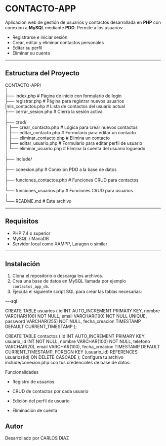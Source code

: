 # CONTACTO-APP

Aplicación web de gestión de usuarios y contactos desarrollada en **PHP** con conexión a **MySQL** mediante **PDO**. Permite a los usuarios:

- Registrarse e iniciar sesión
- Crear, editar y eliminar contactos personales
- Editar su perfil
- Eliminar su cuenta

---

## Estructura del Proyecto

CONTACTO-APP/<br>
│
<br>├── index.php # Página de inicio con formulario de login
<br>├── registrar.php # Página para registrar nuevos usuarios
<br>|mis_contactos.php # Lista de contactos del usuario actual
<br>├── cerrar_sesion.php # Cierra la sesión activa
<br>│
<br>├── crud/
<br>│ ├── crear_contacto.php # Lógica para crear nuevos contactos
<br>│ ├── editar_contacto.php # Formulario para editar un contacto
<br>│ ├── eliminar_contacto.php # Elimina un contacto
<br>│ ├── editar_usuario.php # Formulario para editar perfil de usuario
<br>│ └── eliminar_usuario.php # Elimina la cuenta del usuario logueado
<br>│
<br>├── include/
<br>│ <br>├── conexion.php # Conexión PDO a la base de datos
<br>│ <br>├── funciones_contactos.php # Funciones CRUD para contactos
<br>│ <br>└── funciones_usuarios.php # Funciones CRUD para usuarios
<br>│
<br>└── README.md # Este archivo

---

## Requisitos

- PHP 7.4 o superior
- MySQL / MariaDB
- Servidor local como XAMPP, Laragon o similar

---

## Instalación

1. Clona el repositorio o descarga los archivos.
2. Crea una base de datos en MySQL llamada por ejemplo `contactos_app_db`.
3. Ejecuta el siguiente script SQL para crear las tablas necesarias:

---sql

CREATE TABLE usuarios (
  id INT AUTO_INCREMENT PRIMARY KEY,
  nombre VARCHAR(100) NOT NULL,
  email VARCHAR(100) NOT NULL UNIQUE,
  password VARCHAR(255) NOT NULL,
  fecha_creacion TIMESTAMP DEFAULT CURRENT_TIMESTAMP
);

CREATE TABLE contactos (
  id INT AUTO_INCREMENT PRIMARY KEY,
  usuario_id INT NOT NULL,
  nombre VARCHAR(100) NOT NULL,
  telefono VARCHAR(20),
  email VARCHAR(100),
  fecha_creacion TIMESTAMP DEFAULT CURRENT_TIMESTAMP,
  FOREIGN KEY (usuario_id) REFERENCES usuarios(id) ON DELETE CASCADE
);
Configura tu archivo include/conexion.php con tus credenciales de base de datos:


Funcionalidades
- Registro de usuarios

- CRUD de contactos por cada usuario 

- Edición del perfil de usuario

- Eliminación de cuenta 


## Autor
Desarrollado por CARLOS DIAZ
